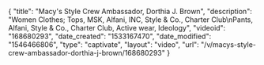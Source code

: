 {
    "title": "Macy's Style Crew Ambassador, Dorthia J. Brown",
    "description": "Women Clothes; Tops, MSK, Alfani, INC, Style & Co., Charter Club\nPants, Alfani, Style & Co., Charter Club, Active wear, Ideology",
    "videoid": "168680293",
    "date_created": "1533167470",
    "date_modified": "1546466806",
    "type": "captivate",
    "layout": "video",
    "url": "\/v\/macys-style-crew-ambassador-dorthia-j-brown\/168680293"
}